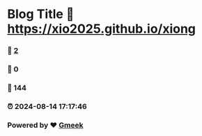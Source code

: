 # Blog Title :link: https://xio2025.github.io/xiong 
### :page_facing_up: [2](https://xio2025.github.io/xiong/tag.html) 
### :speech_balloon: 0 
### :hibiscus: 144 
### :alarm_clock: 2024-08-14 17:17:46 
### Powered by :heart: [Gmeek](https://github.com/Meekdai/Gmeek)
